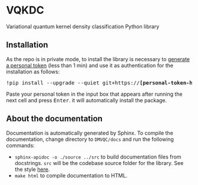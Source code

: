 # VQKDC
Variational quantum kernel density classification Python library

## Installation

As the repo is in private mode, to install the library is necessary to [generate a personal token](https://docs.github.com/en/authentication/keeping-your-account-and-data-secure/managing-your-personal-access-tokens#creating-a-personal-access-token-classic) (less than 1 min) and use it as authentication for the installation as follows:

<pre>
!pip install --upgrade --quiet git+https://<b>[personal-token-here]</b>@github.com/diegour1/DMVQC.git
</pre>

Paste your personal token in the input box that appears after running the next cell and press <kbd>Enter</kbd>. it will automatically install the package.


## About the documentation

Documentation is automatically generated by Sphinx. To compile the documentation, change directory to `DMVQC/docs` and run the following commands:

- `sphinx-apidoc -o ./source ../src` to build documentation files from docstrings. `src` will be the codebase source folder for the library. See the style [here](https://www.sphinx-doc.org/en/master/usage/extensions/napoleon.html).
- `make html` to compile documentation to HTML.
